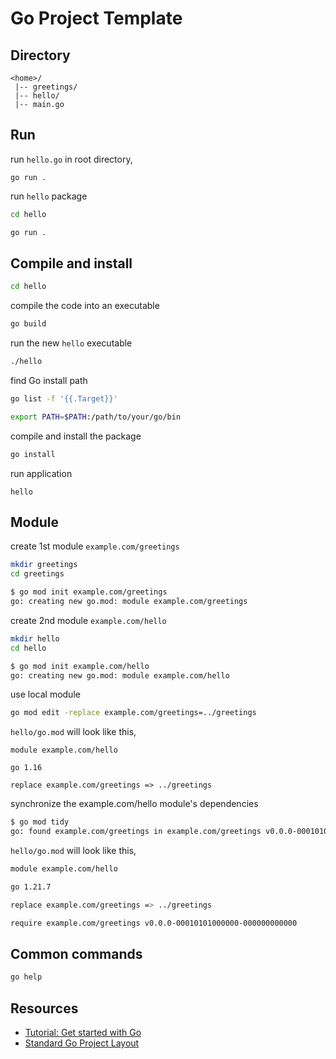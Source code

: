 # Go Project Template

## Directory

```
<home>/
 |-- greetings/
 |-- hello/
 |-- main.go
```

## Run

run `hello.go` in root directory,

```
go run .
```

run `hello` package

```bash
cd hello
```

```bash
go run .
```

## Compile and install

```bash
cd hello
```

compile the code into an executable

```bash
go build
```

run the new `hello` executable

```bash
./hello
```

find Go install path

```bash
go list -f '{{.Target}}'
```

```bash
export PATH=$PATH:/path/to/your/go/bin
```

compile and install the package

```bash
go install
```

run application

```
hello
```

## Module

create 1st module `example.com/greetings`

```bash
mkdir greetings
cd greetings
```

```bash
$ go mod init example.com/greetings
go: creating new go.mod: module example.com/greetings
```

create 2nd module `example.com/hello`

```bash
mkdir hello
cd hello
```

```bash
$ go mod init example.com/hello
go: creating new go.mod: module example.com/hello
```

use local module

```bash
go mod edit -replace example.com/greetings=../greetings
```

`hello/go.mod` will look like this,

```
module example.com/hello

go 1.16

replace example.com/greetings => ../greetings
```

synchronize the example.com/hello module's dependencies

```bash
$ go mod tidy
go: found example.com/greetings in example.com/greetings v0.0.0-00010101000000-000000000000
```

`hello/go.mod` will look like this,

```bash
module example.com/hello

go 1.21.7

replace example.com/greetings => ../greetings

require example.com/greetings v0.0.0-00010101000000-000000000000

```

## Common commands

```bash
go help
```

## Resources

- [Tutorial: Get started with Go](https://go.dev/doc/tutorial/getting-started)
- [Standard Go Project Layout](https://github.com/golang-standards/project-layout)

